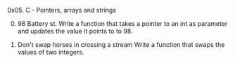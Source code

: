 0x05. C - Pointers, arrays and strings

0. 98 Battery st.
Write a function that takes a pointer to an int as parameter and updates the value it points to to 98.

1. Don't swap horses in crossing a stream
Write a function that swaps the values of two integers.

